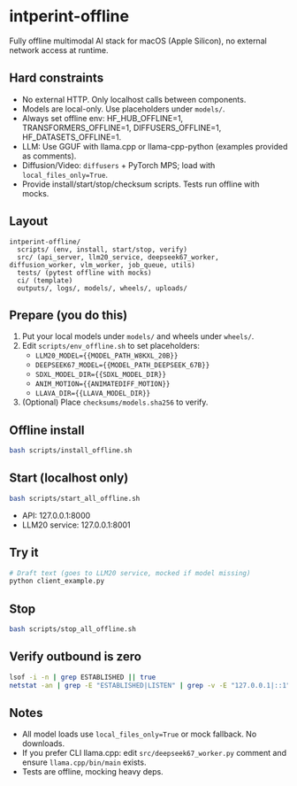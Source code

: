 # intperint-offline

Fully offline multimodal AI stack for macOS (Apple Silicon), no external network access at runtime.

## Hard constraints
- No external HTTP. Only localhost calls between components.
- Models are local-only. Use placeholders under `models/`.
- Always set offline env: HF_HUB_OFFLINE=1, TRANSFORMERS_OFFLINE=1, DIFFUSERS_OFFLINE=1, HF_DATASETS_OFFLINE=1.
- LLM: Use GGUF with llama.cpp or llama-cpp-python (examples provided as comments).
- Diffusion/Video: `diffusers` + PyTorch MPS; load with `local_files_only=True`.
- Provide install/start/stop/checksum scripts. Tests run offline with mocks.

## Layout
```
intperint-offline/
  scripts/ (env, install, start/stop, verify)
  src/ (api_server, llm20_service, deepseek67_worker, diffusion_worker, vlm_worker, job_queue, utils)
  tests/ (pytest offline with mocks)
  ci/ (template)
  outputs/, logs/, models/, wheels/, uploads/
```

## Prepare (you do this)
1. Put your local models under `models/` and wheels under `wheels/`.
2. Edit `scripts/env_offline.sh` to set placeholders:
   - `LLM20_MODEL={{MODEL_PATH_W8KXL_20B}}`
   - `DEEPSEEK67_MODEL={{MODEL_PATH_DEEPSEEK_67B}}`
   - `SDXL_MODEL_DIR={{SDXL_MODEL_DIR}}`
   - `ANIM_MOTION={{ANIMATEDIFF_MOTION}}`
   - `LLAVA_DIR={{LLAVA_MODEL_DIR}}`
3. (Optional) Place `checksums/models.sha256` to verify.

## Offline install
```bash
bash scripts/install_offline.sh
```

## Start (localhost only)
```bash
bash scripts/start_all_offline.sh
```
- API: 127.0.0.1:8000
- LLM20 service: 127.0.0.1:8001

## Try it
```bash
# Draft text (goes to LLM20 service, mocked if model missing)
python client_example.py
```

## Stop
```bash
bash scripts/stop_all_offline.sh
```

## Verify outbound is zero
```bash
lsof -i -n | grep ESTABLISHED || true
netstat -an | grep -E "ESTABLISHED|LISTEN" | grep -v -E "127.0.0.1|::1"
```

## Notes
- All model loads use `local_files_only=True` or mock fallback. No downloads.
- If you prefer CLI llama.cpp: edit `src/deepseek67_worker.py` comment and ensure `llama.cpp/bin/main` exists.
- Tests are offline, mocking heavy deps.
